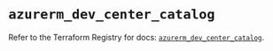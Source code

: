 # `azurerm_dev_center_catalog`

Refer to the Terraform Registry for docs: [`azurerm_dev_center_catalog`](https://registry.terraform.io/providers/hashicorp/azurerm/4.34.0/docs/resources/dev_center_catalog).
